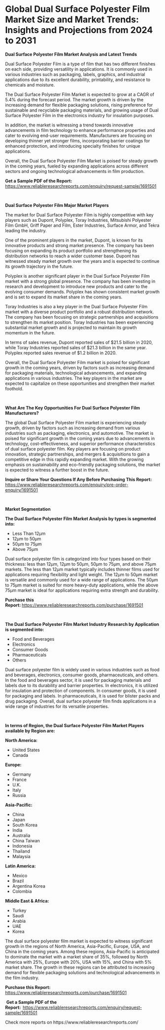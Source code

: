 <p><h1>Global Dual Surface Polyester Film Market Size and Market Trends: Insights and Projections from 2024 to 2031</h1></p><p><strong>Dual Surface Polyester Film Market Analysis and Latest Trends</strong></p>
<p><p>Dual Surface Polyester Film is a type of film that has two different finishes on each side, providing versatility in applications. It is commonly used in various industries such as packaging, labels, graphics, and industrial applications due to its excellent durability, printability, and resistance to chemicals and moisture.</p><p>The Dual Surface Polyester Film Market is expected to grow at a CAGR of 5.4% during the forecast period. The market growth is driven by the increasing demand for flexible packaging solutions, rising preference for sustainable and recyclable packaging materials, and growing usage of Dual Surface Polyester Film in the electronics industry for insulation purposes.</p><p>In addition, the market is witnessing a trend towards innovative advancements in film technology to enhance performance properties and cater to evolving end-user requirements. Manufacturers are focusing on developing thinner yet stronger films, incorporating barrier coatings for enhanced protection, and introducing specialty finishes for unique applications.</p><p>Overall, the Dual Surface Polyester Film Market is poised for steady growth in the coming years, fueled by expanding applications across different sectors and ongoing technological advancements in film production.</p></p>
<p><strong>Get a Sample PDF of the Report:&nbsp;</strong> <a href="https://www.reliableresearchreports.com/enquiry/request-sample/1691501">https://www.reliableresearchreports.com/enquiry/request-sample/1691501</a></p>
<p>&nbsp;</p>
<p><strong>Dual Surface Polyester Film Major Market Players</strong></p>
<p><p>The market for Dual Surface Polyester Film is highly competitive with key players such as Dupont, Polyplex, Toray Industries, Mitsubishi Polyester Film GmbH, Griff Paper and Film, Ester Industries, Surface Armor, and Tekra leading the industry. </p><p>One of the prominent players in the market, Dupont, is known for its innovative products and strong market presence. The company has been focusing on expanding its product portfolio and strengthening its distribution networks to reach a wider customer base. Dupont has witnessed steady market growth over the years and is expected to continue its growth trajectory in the future.</p><p>Polyplex is another significant player in the Dual Surface Polyester Film market with a strong global presence. The company has been investing in research and development to introduce new products and cater to the evolving consumer demands. Polyplex has shown consistent market growth and is set to expand its market share in the coming years.</p><p>Toray Industries is also a key player in the Dual Surface Polyester Film market with a diverse product portfolio and a robust distribution network. The company has been focusing on strategic partnerships and acquisitions to strengthen its market position. Toray Industries has been experiencing substantial market growth and is projected to maintain its growth momentum in the future.</p><p>In terms of sales revenue, Dupont reported sales of $21.5 billion in 2020, while Toray Industries reported sales of $21.3 billion in the same year. Polyplex reported sales revenue of $1.2 billion in 2020.</p><p>Overall, the Dual Surface Polyester Film market is poised for significant growth in the coming years, driven by factors such as increasing demand for packaging materials, technological advancements, and expanding applications in various industries. The key players in the market are expected to capitalize on these opportunities and strengthen their market foothold.</p></p>
<p>&nbsp;</p>
<p><strong>What Are The Key Opportunities For Dual Surface Polyester Film Manufacturers?</strong></p>
<p><p>The global Dual Surface Polyester Film market is experiencing steady growth, driven by factors such as increasing demand from various industries such as packaging, electronics, and automotive. The market is poised for significant growth in the coming years due to advancements in technology, cost-effectiveness, and superior performance characteristics of dual surface polyester film. Key players are focusing on product innovation, strategic partnerships, and mergers & acquisitions to gain a competitive edge in this rapidly expanding market. With the growing emphasis on sustainability and eco-friendly packaging solutions, the market is expected to witness a further boost in the future.</p></p>
<p><strong>Inquire or Share Your Questions If Any Before Purchasing This Report:</strong> <a href="https://www.reliableresearchreports.com/enquiry/pre-order-enquiry/1691501">https://www.reliableresearchreports.com/enquiry/pre-order-enquiry/1691501</a></p>
<p>&nbsp;</p>
<p><strong>Market Segmentation</strong></p>
<p><strong>The Dual Surface Polyester Film Market Analysis by types is segmented into:</strong></p>
<p><ul><li>Less Than 12µm</li><li>12µm to 50µm</li><li>50µm to 75µm</li><li>Above 75µm</li></ul></p>
<p><p>Dual surface polyester film is categorized into four types based on their thickness: less than 12µm, 12µm to 50µm, 50µm to 75µm, and above 75µm markets.  The less than 12µm market typically includes thinner films used for applications requiring flexibility and light weight. The 12µm to 50µm market is versatile and commonly used for a wide range of applications. The 50µm to 75µm market is suited for more heavy-duty applications, while the above 75µm market is ideal for applications requiring extra strength and durability.</p></p>
<p><strong>Purchase this Report:&nbsp;</strong><a href="https://www.reliableresearchreports.com/purchase/1691501">https://www.reliableresearchreports.com/purchase/1691501</a></p>
<p>&nbsp;</p>
<p><strong>The Dual Surface Polyester Film Market Industry Research by Application is segmented into:</strong></p>
<p><ul><li>Food and Beverages</li><li>Electronics</li><li>Consumer Goods</li><li>Pharmaceuticals</li><li>Others</li></ul></p>
<p><p>Dual surface polyester film is widely used in various industries such as food and beverages, electronics, consumer goods, pharmaceuticals, and others. In the food and beverages sector, it is used for packaging materials and labels due to its durability and barrier properties. In electronics, it is utilized for insulation and protection of components. In consumer goods, it is used for packaging and labels. In pharmaceuticals, it is used for blister packs and drug packaging. Overall, dual surface polyester film finds applications in a wide range of industries for its versatile properties.</p></p>
<p>&nbsp;</p>
<p><strong>In terms of Region, the Dual Surface Polyester Film Market Players available by Region are:</strong></p>
<p>
    <p> <strong> North America: </strong>
        <ul>
            <li>United States</li>
            <li>Canada</li>
        </ul>
        </p> 
    <p> <strong> Europe: </strong>
        <ul>
            <li>Germany</li>
            <li>France</li>
            <li>U.K.</li>
            <li>Italy</li>
            <li>Russia</li>
        </ul>
        </p> 
    <p> <strong> Asia-Pacific: </strong>
        <ul>
            <li>China</li>
            <li>Japan</li>
            <li>South Korea</li>
            <li>India</li>
            <li>Australia</li>
            <li>China Taiwan</li>
            <li>Indonesia</li>
            <li>Thailand</li>
            <li>Malaysia</li>
        </ul>
        </p> 
    <p> <strong> Latin America: </strong>
        <ul>
            <li>Mexico</li>
            <li>Brazil</li>
            <li>Argentina Korea</li>
            <li>Colombia</li>
        </ul>
        </p> 
    <p> <strong> Middle East & Africa: </strong>
        <ul>
            <li>Turkey</li>
            <li>Saudi</li>
            <li>Arabia</li>
            <li>UAE</li>
            <li>Korea</li>
        </ul>
    </p>
    </p>
<p><p>The dual surface polyester film market is expected to witness significant growth in the regions of North America, Asia-Pacific, Europe, USA, and China in the coming years. Among these regions, Asia-Pacific is anticipated to dominate the market with a market share of 35%, followed by North America with 25%, Europe with 20%, USA with 15%, and China with 5% market share. The growth in these regions can be attributed to increasing demand for flexible packaging solutions and technological advancements in the film industry.</p></p>
<p><strong>Purchase this Report: </strong><a href="https://www.reliableresearchreports.com/purchase/1691501">https://www.reliableresearchreports.com/purchase/1691501</a></p>
<p>&nbsp;<strong>Get a Sample PDF of the Report:&nbsp;&nbsp;</strong><a href="https://www.reliableresearchreports.com/enquiry/request-sample/1691501">https://www.reliableresearchreports.com/enquiry/request-sample/1691501</a></p>
<p><strong></strong></p>
<p>Check more reports on https://www.reliableresearchreports.com/</p>